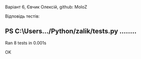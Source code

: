 Варіант 6, Євчик Олексій, github: MoloZ 

Відповідь тестів:

PS C:\Users\.../Python/zalik/tests.py
........
----------------------------------------------------------------------
Ran 8 tests in 0.001s

OK